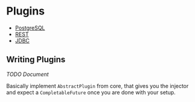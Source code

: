 # Plugins

* [PostgreSQL](POSTGRES_PLUGIN.md)
* [REST](REST_PLUGIN.md)
* [JDBC](JDBC_PLUGIN.md)

## Writing Plugins

*TODO Document*

Basically implement `AbstractPlugin` from core, that gives you the
injector and expect a `CompletableFuture` once you are done with your
setup. 

